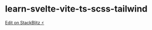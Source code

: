 # learn-svelte-vite-ts-scss-tailwind

[Edit on StackBlitz ⚡️](https://stackblitz.com/edit/vitejs-vite-qdmkfh)